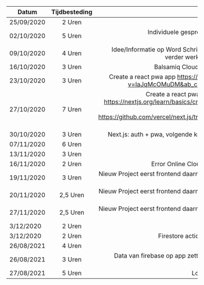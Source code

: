 | Datum        | Tijdbesteding   | Onderwerp| 
| -------------|:---------------:| -----:|
| 25/09/2020   | 2 Uren          | Les 1 | 
| 02/10/2020   | 5 Uren          | Individuele gesprek, Chapter 1 en Chapter 2 serviceworkies.com | 
| 09/10/2020   | 4 Uren          | Idee/Informatie op Word Schrijven, Individuele gesprek + verder werken op serviceworkies.com |
| 16/10/2020   | 3 Uren          | Balsamiq Cloud : Mockups Web en Mobile |
| 23/10/2020   | 3 Uren          | Create a react pwa app https://www.youtube.com/watch?v=IaJqMcOMuDM&ab_channel=JavaScriptMastery|
| 27/10/2020   | 7 Uren          | Create a react pwa app, Create a Next.js App https://nextjs.org/learn/basics/create-nextjs-app, Firebase Login React https://github.com/vercel/next.js/tree/canary/examples/with-firebase-authentication |
| 30/10/2020   | 3 Uren          | Next.js: auth + pwa, volgende keer niet werken met next.js |
| 07/11/2020   | 6 Uren          | Backend |
| 13/11/2020   | 3 Uren          | FrontEnd Local |
| 16/11/2020   | 2 Uren          | Error Online Cloud Functions can't connect |
| 19/11/2020   | 3 Uren          | Nieuw Project eerst frontend daarna connectie maken met de server/firebase |
| 20/11/2020   | 2,5 Uren        | Nieuw Project eerst frontend daarna connectie maken met de server/firebase Part 2 |
| 27/11/2020   | 2,5 Uren        | Nieuw Project eerst frontend daarna connectie maken met de server/firebase Part 3 |
| 3/12/2020   | 2 Uren        | Dummy data Redux |
| 3/12/2020   | 2 Uren        | Firestore action createMyCollection data |
|26/08/2021| 4 Uren| Herhaling|
|26/08/2021| 3 Uren| Data van firebase op app zetten + Datum formateren via moment|
|27/08/2021| 5 Uren|Login gelinkt aan de firebase|